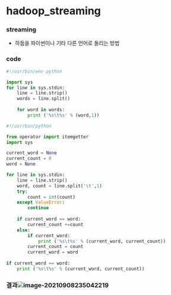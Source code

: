 # hadoop_streaming

### streaming

- 하둡을 파이썬이나 기타 다른 언어로 돌리는 방법



### code

```python
#!/usr/bin/env python

import sys
for line in sys.stdin:
	line = line.strip()
	words = line.split()
	
	for word in words:
		print ('%s\t%s' % (word,1))

```



```python
#!/usr/bin/python

from operator import itemgetter
import sys

current_word = None
current_count = 0
word = None

for line in sys.stdin:
	line = line.strip()
	word, count = line.split('\t',1)
	try:
		count = int(count)
	except ValueError:
		continue
		
	if current_word == word:
		current_count +=count
	else:
		if current_word:
			print ('%s\t%s' % (current_word, current_count))
		current_count = count
		current_word = word
		
if current_word == word:
	print ('%s\t%s' % (current_word, current_count))
```



### 결과![image-20210908235042219](C:\Users\multicampus\AppData\Roaming\Typora\typora-user-images\image-20210908235042219.png)
